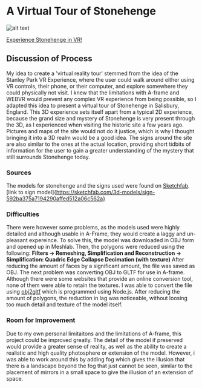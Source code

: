 # A Virtual Tour of Stonehenge 

![alt text](https://raw.githubusercontent.com/UBC-GEOB472-Spring2019/dminney-web/master/Geographic%20Visualization/Stonehenge-sample.png)

[Experience Stonehenge in VR!](https://a-frame-assignment.glitch.me/)

## Discussion of Process
My idea to create a 'virtual reality tour' stemmed from the idea of the Stanley Park VR Experience, where the user could walk around either using VR controls, their phone, or their computer, and explore somewhere they could physically not visit. I knew that the limitations with A-frame and WEBVR would prevent any complex VR experience from being possible, so I adapted this idea to present a virtual tour of Stonehenge in Salisbury, England. This 3D experience sets itself apart from a typical 2D experience, because the grand size and mystery of Stonehenge is very present through the 3D, as I experienced when visiting the historic site a few years ago. Pictures and maps of the site would not do it justice, which is why I thought bringing it into a 3D realm would be a good idea. The signs around the site are also similar to the ones at the actual location, providing short tidbits of information for the user to gain a greater understanding of the mystery that still surrounds Stonehenge today.

### Sources
The models for stonehenge and the signs used were found on [Sketchfab](https://sketchfab.com/3d-models/stonehenge-dji-mavic-jaymie-james-0947e454c8ad491593ce867f3d29169e). [link to sign model]{https://sketchfab.com/3d-models/sign-592ba375a7194290affed512a06c562a} 


### Difficulties
There were however some problems, as the models used were highly detailed and although usable in A-Frame, they would create a laggy and un-pleasant expereince. To solve this, the model was downloaded in OBJ form and opened up in Meshlab. Then, the polygons were reduced using the following: 
**Filters → Remeshing, Simplification and Reconstruction → Simplification: Quadric Edge Collapse Decimation (with texture)** 
After reducing the amount of faces by a significant amount, the file was saved as OBJ. The next problem was converting OBJ to GLTF for use in A-frame. Although there were some websites that provide an online conversion tool, none of them were able to retain the textures. I was able to convert the file using [obj2gltf](https://github.com/AnalyticalGraphicsInc/obj2gltf) which is programmed using Node.js. After reducing the amount of polygons, the reduction in lag was noticeable, without loosing too much detail and texture of the model itself. 

### Room for Improvement
Due to my own personal limitaitons and the limitations of A-frame, this project could be improved greatly. The detail of the model if preserved would provide a greater sense of reality, as well as the ability to create a realistic and high quality photosphere or extension of the model. However, i was able to work around this by adding fog which gives the illusion that there is a landscape beyond the fog that just cannot be seen, similar to the placement of mirrors in a small space to give the illusion of an extension of space. 

